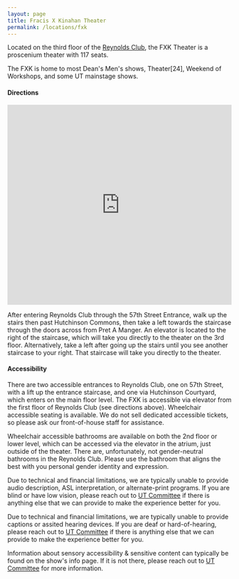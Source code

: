 ```yaml
---
layout: page
title: Fracis X Kinahan Theater
permalink: /locations/fxk
---
```


Located on the third floor of the [Reynolds Club](https://studentcenters.uchicago.edu/reynolds-club/), the FXK Theater is a proscenium theater with 117 seats. 

The FXK is home to most Dean's Men's shows, Theater\[24\], Weekend of Workshops, and some UT mainstage shows. 

#### **Directions** 

<iframe src="https://www.google.com/maps/embed?pb=!1m18!1m12!1m3!1d1250!2d-87.59849774079592!3d41.79118247269795!2m3!1f0!2f0!3f0!3m2!1i1024!2i768!4f13.1!3m3!1m2!1s0x880e2915e54d6d6d%3A0x80dd58be294ea54b!2sReynolds%20Club!5e1!3m2!1sen!2sca!4v1750471040120!5m2!1sen!2sca" width="600" height="450" style="border:0; display:block; margin:auto; margin-bottom:0.5rem; width:min(100%, 600px); aspect-ratio:4/3" allowfullscreen="" loading="lazy" referrerpolicy="no-referrer-when-downgrade"></iframe>

After entering Reynolds Club through the 57th Street Entrance, walk up the stairs then past Hutchinson Commons, then take a left towards the staircase through the doors across from Pret A Manger. An elevator is located to the right of the staircase, which will take you directly to the theater on the 3rd floor. Alternatively, take a left after going up the stairs until you see another staircase to your right. That staircase will take you directly to the theater.

#### **Accessibility**

There are two accessible entrances to Reynolds Club, one on 57th Street, with a lift up the entrance staircase, and one via Hutchinson Courtyard, which enters on the main floor level. The FXK is accessible via elevator from the first floor of Reynolds Club (see directions above). Wheelchair accessible seating is available. We do not sell dedicated accessible tickets, so please ask our front-of-house staff for assistance.

Wheelchair accessible bathrooms are available on both the 2nd floor or lower level, which can be accessed via the elevator in the atrium, just outside of the theater. There are, unfortunately, not gender-neutral bathrooms in the Reynolds Club. Please use the bathroom that aligns the best with you personal gender identity and expression.

Due to technical and financial limitations, we are typically unable to provide audio description, ASL interpretation, or alternate-print programs. If you are blind or have low vision, please reach out to [UT Committee](mailto:ut-committee@uchicago.edu) if there is anything else that we can provide to make the experience better for you.

Due to technical and financial limitations, we are typically unable to provide captions or assited hearing devices. If you are deaf or hard-of-hearing, please reach out to [UT Committee](mailto:ut-committee@uchicago.edu) if there is anything else that we can provide to make the experience better for you.

Information about sensory accessibility & sensitive content can typically be found on the show's info page. If it is not there, please reach out to [UT Committee](mailto:ut-committee@uchicago.edu) for more information.
